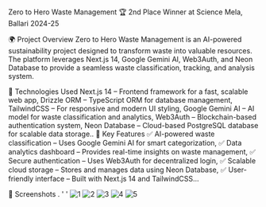 Zero to Hero Waste Management
🏆 2nd Place Winner at Science Mela, Ballari 2024-25

🌍 Project Overview
Zero to Hero Waste Management is an AI-powered sustainability project designed to transform waste into valuable resources. The platform leverages Next.js 14, Google Gemini AI, Web3Auth, and Neon Database to provide a seamless waste classification, tracking, and analysis system.

🚀 Technologies Used
Next.js 14 – Frontend framework for a fast, scalable web app,
Drizzle ORM – TypeScript ORM for database management,
TailwindCSS – For responsive and modern UI styling,
Google Gemini AI – AI model for waste classification and analytics,
Web3Auth – Blockchain-based authentication system,
Neon Database – Cloud-based PostgreSQL database for scalable data storage..
🎯 Key Features
✅ AI-powered waste classification – Uses Google Gemini AI for smart categorization,
✅ Data analytics dashboard – Provides real-time insights on waste management,
✅ Secure authentication – Uses Web3Auth for decentralized login,
✅ Scalable cloud storage – Stores and manages data using Neon Database,
✅ User-friendly interface – Built with Next.js 14 and TailwindCSS...

📸 Screenshots
.
'
'
![1](https://github.com/user-attachments/assets/df005070-b830-4b62-b108-91551a4a061c)
![2](https://github.com/user-attachments/assets/8803948f-29b8-4bcd-905f-7097d4749e6f)
![3](https://github.com/user-attachments/assets/47e1cf9e-e05c-47f8-aaef-0595b24659f1)
![4](https://github.com/user-attachments/assets/93269956-6bdc-41a2-b710-c0a7f6982e3c)
![5](https://github.com/user-attachments/assets/519cf7f2-e0fb-4549-9ff4-c4bff8c3b80e)
